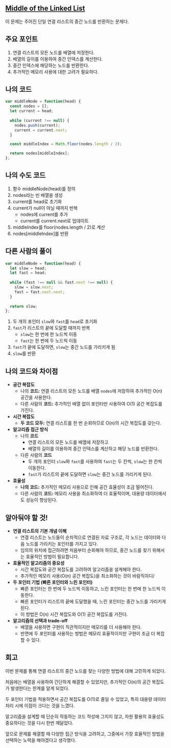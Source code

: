 ## [**Middle of the Linked List**](https://leetcode.com/problems/middle-of-the-linked-list)

이 문제는 주어진 단일 연결 리스트의 중간 노드를 반환하는 문제다.

## 주요 포인트

1. 연결 리스트의 모든 노드를 배열에 저장한다.
2. 배열의 길이를 이용하여 중간 인덱스를 계산한다.
3. 중간 인덱스에 해당하는 노드를 반환한다.
4. 추가적인 메모리 사용에 대한 고려가 필요하다.

## 나의 코드

```jsx
var middleNode = function(head) {
  const nodes = [];
  let current = head;
  
  while (current !== null) {
    nodes.push(current);
    current = current.next;
  }

  const middleIndex = Math.floor(nodes.length / 2);

  return nodes[middleIndex];
};
```

## 나의 수도 코드

1. 함수 middleNode(head)를 정의
2. nodes라는 빈 배열을 생성
3. current를 head로 초기화
4. current가 null이 아닐 때까지 반복
    - nodes에 current를 추가
    - current를 current.next로 업데이트
5. middleIndex를 floor(nodes.length / 2)로 계산
6. nodes[middleIndex]를 반환

## 다른 사람의 풀이

```jsx
var middleNode = function(head) {
  let slow = head;
  let fast = head;
  
  while (fast !== null && fast.next !== null) {
    slow = slow.next;
    fast = fast.next.next;
  }
  
  return slow;
};
```

1. 두 개의 포인터 `slow`와 `fast`를 `head`로 초기화
2. `fast`가 리스트의 끝에 도달할 때까지 반복
    - `slow`는 한 번에 한 노드씩 이동
    - `fast`는 한 번에 두 노드씩 이동
3. `fast`가 끝에 도달하면, `slow`는 중간 노드를 가리키게 됨
4. `slow`를 반환

## 나의 코드와 차이점

- **공간 복잡도**
    - 나의 **코드:** 연결 리스트의 모든 노드를 배열 `nodes`에 저장하여 추가적인 O(n) 공간을 사용한다.
    - 다른 사람의 **코드:** 추가적인 배열 없이 포인터만 사용하여 O(1) 공간 복잡도를 가진다.
- **시간 복잡도**
    - **두 코드 모두:** 연결 리스트를 한 번 순회하므로 O(n)의 시간 복잡도를 갖는다.
- **알고리즘 접근 방식**
    - 나의 **코드**
        - 연결 리스트의 모든 노드를 배열에 저장하고
        - 배열의 길이를 이용하여 중간 인덱스를 계산하고 해당 노드를 반환한다.
    - 다른 사람의 **코드**
        - 두 개의 포인터 `slow`와 `fast`를 사용하여 `fast`는 두 칸씩, `slow`는 한 칸씩 이동한다.
        - `fast`가 리스트의 끝에 도달하면 `slow`는 중간 노드를 가리키게 된다.
- **효율성**
    - **나의 코드:** 추가적인 메모리 사용으로 인해 공간 효율성이 조금 떨어진다.
    - 다른 사람의 **코드:** 메모리 사용을 최소화하여 더 효율적이며, 대용량 데이터에서도 성능이 향상된다.

## 알아둬야 할 것!

- **연결 리스트의 기본 개념 이해**
    - 연결 리스트는 노드들이 순차적으로 연결된 자료 구조로, 각 노드는 데이터와 다음 노드를 가리키는 포인터를 가지고 있다.
    - 임의의 위치에 접근하려면 처음부터 순회해야 하므로, 중간 노드를 찾기 위해서는 효율적인 방법이 필요합니다.
- **효율적인 알고리즘의 중요성**
    - 시간 복잡도와 공간 복잡도를 고려하여 알고리즘을 설계해야 한다.
    - 추가적인 메모리 사용(O(n) 공간 복잡도)을 최소화하는 것이 바람직히디/
- **두 포인터 기법 (빠른 포인터와 느린 포인터)**
    - 빠른 포인터는 한 번에 두 노드씩 이동하고, 느린 포인터는 한 번에 한 노드씩 이동한다.
    - 빠른 포인터가 리스트의 끝에 도달했을 때, 느린 포인터는 중간 노드를 가리키게 된다.
    - 이 방법은 O(n) 시간 복잡도와 O(1) 공간 복잡도를 가진다.
- **알고리즘의 선택과 trade-off**
    - 배열을 사용하면 구현이 직관적이지만 메모리를 더 사용해야 한다.
    - 반면에 두 포인터를 사용하는 방법은 메모리 효율적이지만 구현이 조금 더 복잡할 수 있다.

## 회고

이번 문제를 통해 연결 리스트의 중간 노드를 찾는 다양한 방법에 대해 고민하게 되었다.

처음에는 배열을 사용하여 간단하게 해결할 수 있었지만, 추가적인 O(n)의 공간 복잡도가 발생한다는 한계를 알게 되었다.

두 포인터 기법을 적용하면서 공간 복잡도를 O(1)로 줄일 수 있었고, 특히 대용량 데이터 처리 시에 이점이 크다는 것을 느꼈다.

알고리즘을 설계할 때 단순히 작동하는 코드 작성에 그치지 않고, 자원 활용의 효율성도 중요하다는 것을 다시 한번 깨달았다.

앞으로 문제를 해결할 때 다양한 접근 방식을 고려하고, 그중에서 가장 효율적인 방법을 선택하는 노력을 해야겠다고 생각했다.
